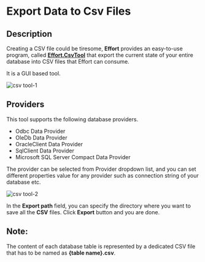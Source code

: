 # Export Data to Csv Files

## Description

Creating a CSV file could be tiresome, **Effort** provides an easy-to-use program, called [**Effort.CsvTool**](https://github.com/zzzprojects/EntityFramework-Effort/tree/master/Main/Source/misc/Effort.CsvTool) that export the current state of your entire database into CSV files that Effort can consume. 

It is a GUI based tool.

<img src="https://raw.githubusercontent.com/zzzprojects/EntityFramework-Effort/master/docs/images/csv-tool-1.png" alt="csv tool-1">

## Providers

This tool supports the following database providers.

 - Odbc Data Provider
 - OleDb Data Provider
 - OracleClient Data Provider
 - SqlClient Data Provider
 - Microsoft SQL Server Compact Data Provider

The provider can be selected from Provider dropdown list, and you can set different properties value for any provider such as connection string of your database etc.

<img src="https://raw.githubusercontent.com/zzzprojects/EntityFramework-Effort/master/docs/images/csv-tool-2.png" alt="csv tool-2">

In the **Export path** field, you can specify the directory where you want to save all the **CSV** files. Click **Export** button and you are done.

## Note:

The content of each database table is represented by a dedicated CSV file that has to be named as **{table name}.csv**.



